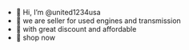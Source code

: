 - 👋 Hi, I’m @united1234usa
- 👀 we are seller for used engines and transmission
- 🌱 with great discount and affordable 
- 💞️ shop now

<!---
united1234usa/united1234usa is a ✨ special ✨ repository because its `README.md` (this file) appears on your GitHub profile.
You can click the Preview link to take a look at your changes.
--->
